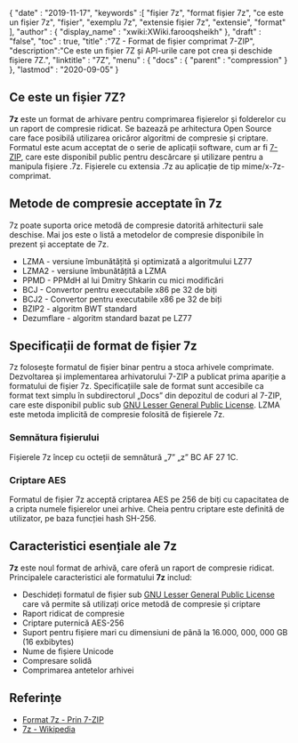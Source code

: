 {
  "date" : "2019-11-17",
  "keywords" :[ "fișier 7z", "format fișier 7z", "ce este un fișier 7z", "fișier", "exemplu 7z", "extensie fișier 7z", "extensie", "format" ],
  "author" : {
    "display_name" : "xwiki:XWiki.farooqsheikh"
},
  "draft" : "false",
  "toc" : true,
  "title" :"7Z - Format de fișier comprimat 7-ZIP",
  "description":"Ce este un fișier 7Z și API-urile care pot crea și deschide fișiere 7Z.",
  "linktitle" : "7Z",
  "menu" : {
    "docs" : {
      "parent" : "compression"
}
},
  "lastmod" : "2020-09-05"
}

## Ce este un fișier 7Z?

**7z** este un format de arhivare pentru comprimarea fișierelor și folderelor cu un raport de compresie ridicat. Se bazează pe arhitectura Open Source care face posibilă utilizarea oricăror algoritmi de compresie și criptare. Formatul este acum acceptat de o serie de aplicații software, cum ar fi [7-ZIP](https://www.7-zip.org/), care este disponibil public pentru descărcare și utilizare pentru a manipula fișiere .7z. Fișierele cu extensia .7z au aplicație de tip mime/x-7z-comprimat.

## Metode de compresie acceptate în 7z ##

7z poate suporta orice metodă de compresie datorită arhitecturii sale deschise. Mai jos este o listă a metodelor de compresie disponibile în prezent și acceptate de 7z.

* LZMA - versiune îmbunătățită și optimizată a algoritmului LZ77
* LZMA2 - versiune îmbunătățită a LZMA
* PPMD - PPMdH al lui Dmitry Shkarin cu mici modificări
* BCJ - Convertor pentru executabile x86 pe 32 de biți
* BCJ2 - Convertor pentru executabile x86 pe 32 de biți
* BZIP2 - algoritm BWT standard
* Dezumflare - algoritm standard bazat pe LZ77

## Specificații de format de fișier 7z

7z folosește formatul de fișier binar pentru a stoca arhivele comprimate. Dezvoltarea și implementarea arhivatorului 7-ZIP a publicat prima apariție a formatului de fișier 7z. Specificațiile sale de format sunt accesibile ca format text simplu în subdirectorul „Docs” din depozitul de coduri al 7-ZIP, care este disponibil public sub [GNU Lesser General Public License](https://www.gnu.org/copyleft/lesser.html). LZMA este metoda implicită de compresie folosită de fișierele 7z.

### Semnătura fișierului

Fișierele 7z încep cu octeții de semnătură „7” „z” BC AF 27 1C.

### Criptare AES

Formatul de fișier 7z acceptă criptarea AES pe 256 de biți cu capacitatea de a cripta numele fișierelor unei arhive. Cheia pentru criptare este definită de utilizator, pe baza funcției hash SH-256.

## Caracteristici esențiale ale 7z

**7z** este noul format de arhivă, care oferă un raport de compresie ridicat. Principalele caracteristici ale formatului **7z** includ:

* Deschideți formatul de fișier sub [GNU Lesser General Public License](https://www.gnu.org/copyleft/lesser.html) care vă permite să utilizați orice metodă de compresie și criptare
* Raport ridicat de compresie
* Criptare puternică AES-256
* Suport pentru fișiere mari cu dimensiuni de până la 16.000, 000, 000 GB (16 exbibytes)
* Nume de fișiere Unicode
* Compresare solidă
* Comprimarea antetelor arhivei

## Referințe

* [Format 7z - Prin 7-ZIP](https://www.7-zip.org/7z.html)
* [7z - Wikipedia](https://en.wikipedia.org/wiki/7z)

